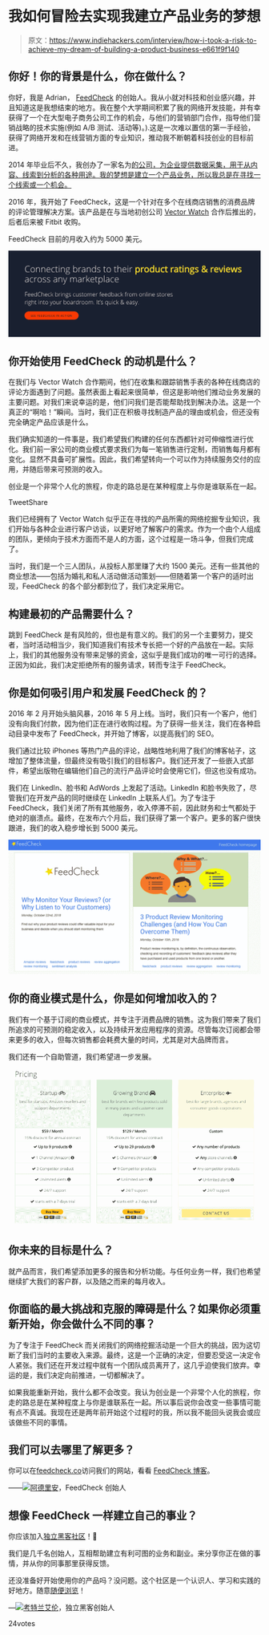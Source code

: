 # 我如何冒险去实现我建立产品业务的梦想

> 原文：<https://www.indiehackers.com/interview/how-i-took-a-risk-to-achieve-my-dream-of-building-a-product-business-e661f9f140>

## 你好！你的背景是什么，你在做什么？

你好，我是 Adrian， [FeedCheck](https://feedcheck.co) 的创始人。我从小就对科技和创业感兴趣，并且知道这是我想结束的地方。我在整个大学期间积累了我的网络开发技能，并有幸获得了一个在大型电子商务公司工作的机会，与他们的营销部门合作，指导他们营销战略的技术实施(例如 A/B 测试、活动等)。).这是一次难以置信的第一手经验，获得了网络开发和在线营销方面的专业知识，推动我不断朝着科技创业的目标前进。

2014 年毕业后不久，我创办了一家名为[的公司，为企业提供数据采集，用于从内容、线索到分析的各种用途。我的梦想是建立一个产品业务，所以我总是在寻找一个线索或一个机会。](https://thewebminer.com)

2016 年，我开始了 FeedCheck，这是一个针对在多个在线商店销售的消费品牌的评论管理解决方案。该产品是在与当地初创公司 [Vector Watch](http://vectorwatch.com/) 合作后推出的，后者后来被 Fitbit 收购。

FeedCheck 目前的月收入约为 5000 美元。

[![home](img/52fc4c2ada45d4c75c4e49a2e125fa66.png)](https://feedcheck.co/) 

## 你开始使用 FeedCheck 的动机是什么？

在我们与 Vector Watch 合作期间，他们在收集和跟踪销售手表的各种在线商店的评论方面遇到了问题。虽然表面上看起来很简单，但这是影响他们推动业务发展的主要问题。对我们来说幸运的是，他们问我们是否能帮助找到解决办法。这是一个真正的“啊哈！”瞬间。当时，我们正在积极寻找制造产品的理由或机会，但还没有完全确定产品应该是什么。

我们确实知道的一件事是，我们希望我们构建的任何东西都针对可伸缩性进行优化。我们前一家公司的商业模式要求我们为每一笔销售进行定制，而销售每月都有变化。显然不具备可扩展性。因此，我们希望转向一个可以作为持续服务交付的应用，并随后带来可预测的收入。

创业是一个非常个人化的旅程，你走的路总是在某种程度上与你是谁联系在一起。

TweetShare

我们已经拥有了 Vector Watch 似乎正在寻找的产品所需的网络挖掘专业知识，我们开始与各种企业进行客户访谈，以更好地了解客户的需求。作为一个由个人组成的团队，更倾向于技术方面而不是人的方面，这个过程是一场斗争，但我们完成了。

当时，我们是一个三人团队，从投标人那里赚了大约 1500 美元。还有一些其他的商业想法——包括为婚礼和私人活动做活动策划——但随着第一个客户的适时出现，FeedCheck 的各个部分都到位了，我们决定采用它。

## 构建最初的产品需要什么？

跳到 FeedCheck 是有风险的，但也是有意义的。我们的另一个主要努力，提交者，当时活动相当少，我们知道我们有技术专长把一个好的产品放在一起。实际上，我们的其他服务没有带来足够的资金，这似乎是我们成功的唯一可行的选择。正因为如此，我们决定拒绝所有的服务请求，转而专注于 FeedCheck。

## 你是如何吸引用户和发展 FeedCheck 的？

2016 年 2 月开始头脑风暴，2016 年 5 月上线。当时，我们只有一个客户，他们没有向我们付款，因为他们正在进行收购过程。为了获得一些关注，我们在各种启动目录中发布了 FeedCheck，并开始了博客，以提高我们的 SEO。

我们通过比较 iPhones 等热门产品的评论，战略性地利用了我们的博客帖子，这增加了整体流量，但最终没有吸引我们的目标客户。我们还开发了一些嵌入式部件，希望出版物在编辑他们自己的流行产品评论时会使用它们，但这也没有成功。

我们在 LinkedIn、脸书和 AdWords 上发起了活动。LinkedIn 和脸书失败了，尽管我们在开发产品的同时继续在 LinkedIn 上联系人们。为了专注于 FeedCheck，我们关闭了所有其他服务，收入停滞不前，因此财务和士气都处于绝对的崩溃点。最终，在发布六个月后，我们获得了第一个客户。更多的客户很快跟进，我们的收入稳步增长到 5000 美元。

[![blog](img/e9f4db48ed8abc68c0bb3059e89deb9a.png)](https://feedcheck.co/) 

## 你的商业模式是什么，你是如何增加收入的？

我们有一个基于订阅的商业模式，并专注于消费品牌的销售。这为我们带来了我们所追求的可预测的稳定收入，以及持续开发应用程序的资源。尽管每次订阅都会带来更多的收入，但每次销售都会耗费大量的时间，尤其是对大品牌而言。

我们还有一个自助管道，我们希望进一步发展。

[![pricing](img/210fe6025aaab03d81ba0ef5ef873def.png)](https://feedcheck.co/) 

## 你未来的目标是什么？

就产品而言，我们希望添加更多的报告和分析功能。与任何业务一样，我们也希望继续扩大我们的客户群，以及随之而来的每月收入。

## 你面临的最大挑战和克服的障碍是什么？如果你必须重新开始，你会做什么不同的事？

为了专注于 FeedCheck 而关闭我们的网络挖掘活动是一个巨大的挑战，因为这切断了我们当时的主要收入来源。最终，这是一个正确的决定，但要忍受这一决定令人紧张。我们还在开发过程中就有一个团队成员离开了，这几乎迫使我们放弃。幸运的是，我们决定向前推进，一切都解决了。

如果我能重新开始，我什么都不会改变。我认为创业是一个非常个人化的旅程，你走的路总是在某种程度上与你是谁联系在一起。所以事后说你会改变一些事情可能有点不真诚。我现在还是两年前开始这个过程时的我，所以我不能回头说我会或应该做些不同的事情。

## 我们可以去哪里了解更多？

你可以在[feedcheck.co](https://feedcheck.co)访问我们的网站，看看 [FeedCheck 博客](https://feedcheck.co/blog)。

——[<picture id="ember8173023" class="user-avatar ember-view user-link__avatar">![](img/82bd3bb4769a3aa1cd13889ee7c0fa91.png)</picture>阿德里安](/adibalcan?id=CjmAUSrdm5QViYajyImxuVS2fcX2)，FeedCheck 创始人

## 想像 FeedCheck 一样建立自己的事业？

你应该加入[独立黑客社区](/)！🤗

我们是几千名创始人，互相帮助建立有利可图的业务和副业。来分享你正在做的事情，并从你的同事那里获得反馈。

还没准备好开始使用你的产品吗？没问题。这个社区是一个认识人、学习和实践的好地方。随意[随便浏览](/)！

—[<picture id="ember8173028" class="user-avatar ember-view user-link__avatar">![](img/82bd3bb4769a3aa1cd13889ee7c0fa91.png)</picture>考特兰艾伦](/csallen?id=ibTLPyjwVebnZjMGKvz6ztarnuV2)，独立黑客创始人

24votes